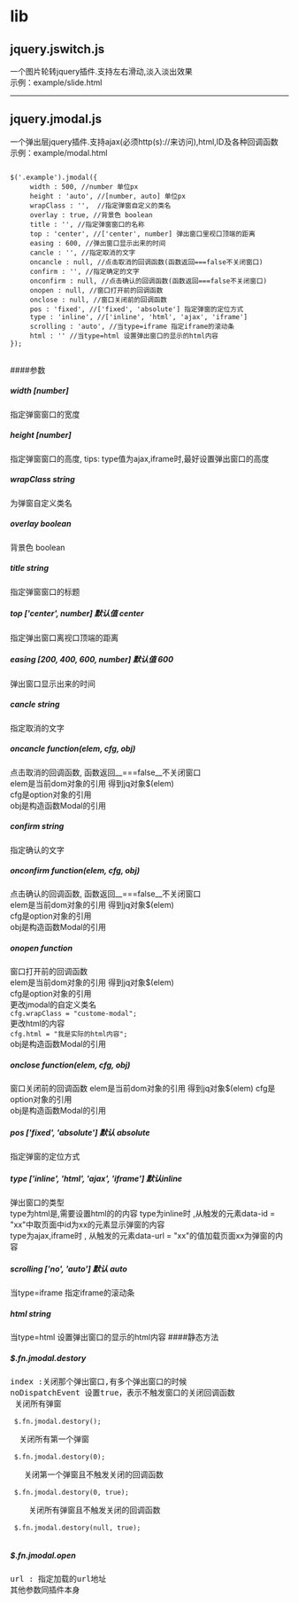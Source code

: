 # lib


## jquery.jswitch.js

一个图片轮转jquery插件.支持左右滑动,淡入淡出效果   
示例：example/slide.html

******

## jquery.jmodal.js

一个弹出层jquery插件.支持ajax(必须http(s)://来访问),html,ID及各种回调函数   
示例：example/modal.html

<pre>
<code>
$('.example').jmodal({
     width : 500, //number 单位px
     height : 'auto', //[number, auto] 单位px
     wrapClass : '',  //指定弹窗自定义的类名
     overlay : true, //背景色 boolean
     title : '', //指定弹窗窗口的名称
     top : 'center', //['center', number] 弹出窗口里视口顶端的距离
     easing : 600, //弹出窗口显示出来的时间
     cancle : '', //指定取消的文字
     oncancle : null, //点击取消的回调函数(函数返回===false不关闭窗口)
     confirm : '', //指定确定的文字
     onconfirm : null, //点击确认的回调函数(函数返回===false不关闭窗口)
     onopen : null, //窗口打开前的回调函数
     onclose : null, //窗口关闭前的回调函数
     pos : 'fixed', //['fixed', 'absolute'] 指定弹窗的定位方式
     type : 'inline', //['inline', 'html', 'ajax', 'iframe']
     scrolling : 'auto', //当type=iframe 指定iframe的滚动条
     html : '' //当type=html 设置弹出窗口的显示的html内容
});
</code>
</pre>
####参数
#####  width  [number]
指定弹窗窗口的宽度
#####  height [number]
指定弹窗窗口的高度, tips: type值为ajax,iframe时,最好设置弹出窗口的高度
#####  wrapClass string
为弹窗自定义类名
#####  overlay boolean
背景色 boolean
#####  title string
指定弹窗窗口的标题
#####  top  ['center', number] 默认值 center
指定弹出窗口离视口顶端的距离
#####  easing  [200, 400, 600, number] 默认值 600
弹出窗口显示出来的时间
#####  cancle  string
指定取消的文字
#####  oncancle  function(elem, cfg, obj)
点击取消的回调函数, 函数返回__===false__不关闭窗口   
elem是当前dom对象的引用 得到jq对象$(elem)   
cfg是option对象的引用    
obj是构造函数Modal的引用   
#####  confirm  string
指定确认的文字
#####  onconfirm  function(elem, cfg, obj) 
点击确认的回调函数, 函数返回__===false__不关闭窗口   
elem是当前dom对象的引用 得到jq对象$(elem)   
cfg是option对象的引用    
obj是构造函数Modal的引用   
#####  onopen  function 
窗口打开前的回调函数  
elem是当前dom对象的引用 得到jq对象$(elem)  
cfg是option对象的引用   
更改jmodal的自定义类名  
<code>cfg.wrapClass = "custome-modal";</code>  
更改html的内容  
<code>cfg.html = "我是实际的html内容";</code>  
obj是构造函数Modal的引用
#####  onclose  function(elem, cfg, obj) 
窗口关闭前的回调函数
elem是当前dom对象的引用 得到jq对象$(elem)
cfg是option对象的引用  
obj是构造函数Modal的引用
#####  pos  ['fixed', 'absolute'] 默认 absolute
指定弹窗的定位方式
#####  type  ['inline', 'html', 'ajax', 'iframe'] 默认inline
弹出窗口的类型  
type为html是,需要设置html的的内容
type为inline时 ,从触发的元素data-id = "xx"中取页面中id为xx的元素显示弹窗的内容  
type为ajax,iframe时 , 从触发的元素data-url = "xx"的值加载页面xx为弹窗的内容  
#####  scrolling  ['no', 'auto'] 默认 auto
当type=iframe 指定iframe的滚动条
#####  html  string 
当type=html 设置弹出窗口的显示的html内容
####静态方法
##### $.fn.jmodal.destory
<pre>
index :关闭那个弹出窗口,有多个弹出窗口的时候
noDispatchEvent 设置true，表示不触发窗口的关闭回调函数
 关闭所有弹窗
 <code>
 $.fn.jmodal.destory();
 </code>
  关闭所有第一个弹窗
 <code>
 $.fn.jmodal.destory(0);
 </code>
   关闭第一个弹窗且不触发关闭的回调函数
 <code>
 $.fn.jmodal.destory(0, true);
 </code>
    关闭所有弹窗且不触发关闭的回调函数
 <code>
 $.fn.jmodal.destory(null, true);
 </code>
</pre>
##### $.fn.jmodal.open
<pre>
url : 指定加载的url地址
其他参数同插件本身
</pre>
